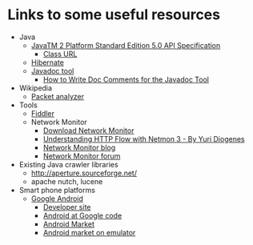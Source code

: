 # Links to some useful resources #

  * Java
    * [JavaTM 2 Platform Standard Edition 5.0 API Specification](http://java.sun.com/j2se/1.5.0/docs/api/)
      * [Class URL](http://java.sun.com/j2se/1.5.0/docs/api/java/net/URL.html)
    * [Hibernate](http://www.hibernate.org/)
    * [Javadoc tool](http://java.sun.com/j2se/javadoc/)
      * [How to Write Doc Comments for the Javadoc Tool](http://java.sun.com/j2se/javadoc/writingdoccomments/index.html)
  * Wikipedia
    * [Packet analyzer](http://en.wikipedia.org/wiki/Packet_sniffer)
  * Tools
    * [Fiddler](http://www.fiddler2.com/)
    * Network Monitor
      * [Download Network Monitor](http://www.microsoft.com/downloads/details.aspx?FamilyID=983b941d-06cb-4658-b7f6-3088333d062f&displaylang=en)
      * [Understanding HTTP Flow with Netmon 3 - By Yuri Diogenes](http://blogs.technet.com/netmon/archive/2007/12/21/understanding-http-flow-with-netmon-3-by-yuri-diogenes.aspx)
      * [Network Monitor blog](http://blogs.technet.com/netmon/default.aspx)
      * [Network Monitor forum](http://social.technet.microsoft.com/Forums/en-US/netmon/threads)
  * Existing Java crawler libraries
    * http://aperture.sourceforge.net/
    * apache nutch, lucene
  * Smart phone platforms
    * [Google Android](http://www.android.com/)
      * [Developer site](http://developer.android.com/index.html)
      * [Android at Google code](http://code.google.com/android/)
      * [Android Market](http://www.android.com/market/)
      * [Android market on emulator](http://tech-droid.blogspot.com/2009/11/android-market-on-emulator.html)